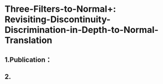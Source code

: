 # Three-Filters-to-Normal+: Revisiting-Discontinuity-Discrimination-in-Depth-to-Normal-Translation

## 1.Publication：


## 2.
